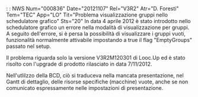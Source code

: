  :  : NWS Num="000836" Date="20121107" Rel="V3R2" Atr="D. Foresti" Tem="TEC" App="LO" Tit="Problema visualizzazione gruppi nello schedulatore grafico" Sts="20"
In data 4 aprile 2012 è stato introdotto nello schedulatore grafico un errore nella modalità di visualizzazione per gruppi. A seguito dell'errore, si è persa la possibilità di visualizzare i gruppi vuoti, funzionalità normalmente attivabile impostando a true il flag "EmptyGroups" passato nel setup.

Il problema riguarda solo la versione V3R2M120301 di Looc.Up ed è stato risolto con l'upgrade di prodotto rilasciato in data 7/11/2012.

Nell'utlilzzo della BCD, ciò si traduceva nella mancata presentazione, nel Gantt di dettaglio, delle
risorse specifiche (macchine) vuote, anche se non comunicato espressamente nelle impostazioni di presentazione.
